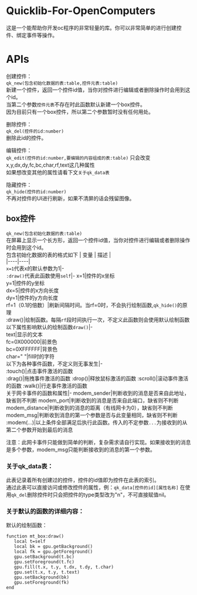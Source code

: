 # Quicklib-For-OpenComputers
这是一个能帮助你开发oc程序的非常轻量的库。你可以非常简单的进行创建控件、绑定事件等操作。

# APIs
创建控件：  
`qk_new(包含初始化数据的表:table,控件元表:table)`  
新建一个控件，返回一个控件id值，当你对控件进行编辑或者删除操作时会用到这个id。  
当第二个参数`控件元表`不存在时此函数默认新建一个box控件。  
因为目前只有一个box控件，所以第二个参数暂时没有任何用处。  

删除控件：  
`qk_del(控件的id:number)`  
删除此id的控件。  

编辑控件：  
`qk_edit(控件的id:number,要编辑的内容组成的表:table)`
只会改变x,y,dx,dy,fc,bc,char,rf,text这几种属性  
如果想改变其他的属性请看下文`关于qk_data表`

隐藏控件：  
`qk_hide(控件的id:number)`  
不再对控件的UI进行刷新，如果不清屏的话会残留图像。  

## box控件
`qk_new(包含初始化数据的表:table)`  
在屏幕上显示一个长方形，返回一个控件id值，当你对控件进行编辑或者删除操作时会用到这个id。  
包含初始化数据的表的格式如下
| 变量 | 描述 |  
|----|----|  
`x=1`代表x的默认参数为1|-  
`:draw()`代表此函数使用`self`|-
x=1|控件的x坐标  
y=1|控件的y坐标  
dx=5|控件的x方向长度  
dy=1|控件的y方向长度  
rf=1（0.1的倍数）|刷新间隔时间。当rf=0时，不会执行绘制函数,`qk_hide()`的原理   
:draw()|绘制函数。每隔`rf`段时间执行一次，不定义此函数则会使用默认绘制函数  
以下属性影响默认的绘制函数`draw()`|-  
text|显示的文本  
fc=0X000000|前景色  
bc=0XFFFFFF|背景色  
char=" "|fill时的字符  
以下为各种事件函数，不定义则无事发生|-  
:touch()|点击事件激活的函数  
:drag()|拖拽事件激活的函数
:drop()|释放鼠标激活的函数
:scroll()|滚动事件激活的函数
:walk()|行走事件激活的函数  
关于网卡事件的函数和属性|-
modem_sender|判断收到的消息是否来自此地址，缺省则不判断
modem_port|判断收到的消息是否来自此端口，缺省则不判断
modem_distance|判断收到的消息的距离（有线网卡为0），缺省则不判断
modem_msg|判断收到消息的第一个参数是否与此变量相同，缺省则不判断
:modem(...)|以上条件全部满足后执行此函数。传入的不定参数`...`为接收到的从第二个参数开始到最后的消息  

注意：此网卡事件只能做到简单的判断，复杂需求请自行实现。如果接收到的消息是多个参数，modem_msg只能判断接收到的消息的第一个参数。
### 关于qk_data表：
此表记录着所有创建过的控件，控件的id值即为控件在此表的索引。  
通过此表可以直接访问或修改控件的属性，例：`qk_data[控件的id][属性名称]`
在使用`qk_del`删除控件时只会把控件的type类型改为"n"，不可直接赋值nil。  

### 关于默认的函数的详细内容：  
默认的绘制函数：
 ```
 function mt_box:draw() 
    local t=self
    local bk = gpu.getBackground()
    local fk = gpu.getForeground()
    gpu.setBackground(t.bc)
    gpu.setForeground(t.fc)
    gpu.fill(t.x, t.y, t.dx, t.dy, t.char)
    gpu.set(t.x, t.y, t.text)
    gpu.setBackground(bk)
    gpu.setForeground(fk)
end
```
